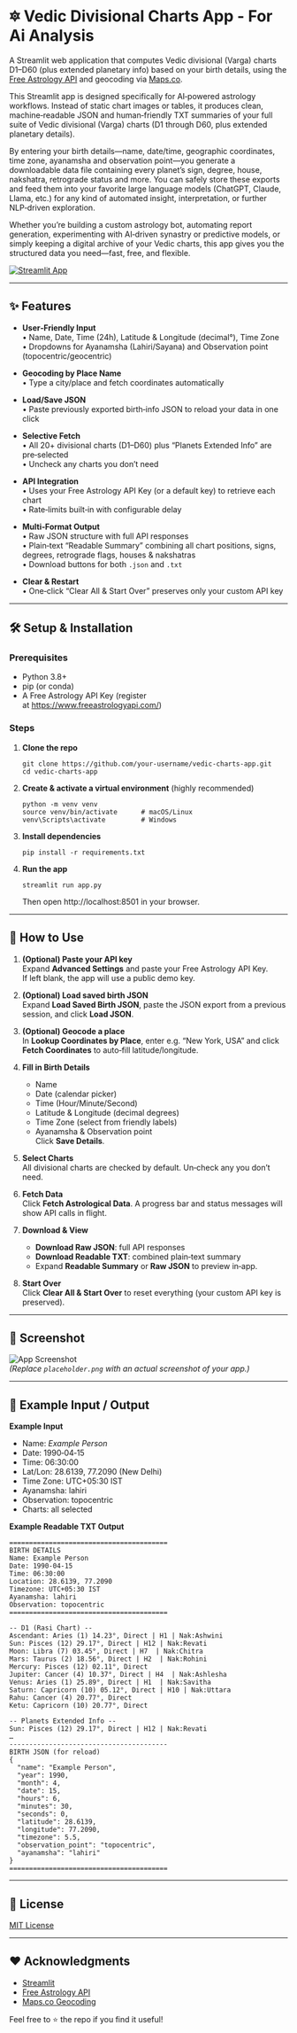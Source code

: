 # 🔯 Vedic Divisional Charts App - For Ai Analysis

A Streamlit web application that computes Vedic divisional (Varga) charts D1–D60 (plus extended planetary info) based on your birth details, using the [Free Astrology API](https://www.freeastrologyapi.com/) and geocoding via [Maps.co](https://geocode.maps.co/).

This Streamlit app is designed specifically for AI‑powered astrology workflows.  Instead of static chart images or tables, it produces clean, machine‑readable JSON and human‑friendly TXT summaries of your full suite of Vedic divisional (Varga) charts (D1 through D60, plus extended planetary details).

By entering your birth details—name, date/time, geographic coordinates, time zone, ayanamsha and observation point—you generate a downloadable data file containing every planet’s sign, degree, house, nakshatra, retrograde status and more.  You can safely store these exports and feed them into your favorite large language models (ChatGPT, Claude, Llama, etc.) for any kind of automated insight, interpretation, or further NLP‑driven exploration.

Whether you’re building a custom astrology bot, automating report generation, experimenting with AI‑driven synastry or predictive models, or simply keeping a digital archive of your Vedic charts, this app gives you the structured data you need—fast, free, and flexible.



[![Streamlit App](https://static.streamlit.io/badges/streamlit_badge_black_white.svg)](https://jyotish.streamlit.app/)  

---

## ✨ Features

- **User‑Friendly Input**  
  • Name, Date, Time (24h), Latitude & Longitude (decimal°), Time Zone  
  • Dropdowns for Ayanamsha (Lahiri/Sayana) and Observation point (topocentric/geocentric)  

- **Geocoding by Place Name**  
  • Type a city/place and fetch coordinates automatically  

- **Load/Save JSON**  
  • Paste previously exported birth‑info JSON to reload your data in one click  

- **Selective Fetch**  
  • All 20+ divisional charts (D1–D60) plus “Planets Extended Info” are pre‑selected  
  • Uncheck any charts you don’t need  

- **API Integration**  
  • Uses your Free Astrology API Key (or a default key) to retrieve each chart  
  • Rate‑limits built‑in with configurable delay  

- **Multi‑Format Output**  
  • Raw JSON structure with full API responses  
  • Plain‑text “Readable Summary” combining all chart positions, signs, degrees, retrograde flags, houses & nakshatras  
  • Download buttons for both `.json` and `.txt`  

- **Clear & Restart**  
  • One‑click “Clear All & Start Over” preserves only your custom API key  

---

## 🛠️ Setup & Installation

### Prerequisites

- Python 3.8+  
- pip (or conda)  
- A Free Astrology API Key (register at https://www.freeastrologyapi.com/)

### Steps

1. **Clone the repo**  
   ```
   git clone https://github.com/your‑username/vedic-charts-app.git
   cd vedic-charts-app
   ```

2. **Create & activate a virtual environment** (highly recommended)  
   ```
   python -m venv venv
   source venv/bin/activate      # macOS/Linux
   venv\Scripts\activate         # Windows
   ```

3. **Install dependencies**  
   ```
   pip install -r requirements.txt
   ```

4. **Run the app**  
   ```
   streamlit run app.py
   ```
   Then open http://localhost:8501 in your browser.

---

## 🚀 How to Use

1. **(Optional) Paste your API key**  
   Expand **Advanced Settings** and paste your Free Astrology API Key.  
   If left blank, the app will use a public demo key.

2. **(Optional) Load saved birth JSON**  
   Expand **Load Saved Birth JSON**, paste the JSON export from a previous session, and click **Load JSON**.

3. **(Optional) Geocode a place**  
   In **Lookup Coordinates by Place**, enter e.g. “New York, USA” and click **Fetch Coordinates** to auto‑fill latitude/longitude.

4. **Fill in Birth Details**  
   - Name  
   - Date (calendar picker)  
   - Time (Hour/Minute/Second)  
   - Latitude & Longitude (decimal degrees)  
   - Time Zone (select from friendly labels)  
   - Ayanamsha & Observation point  
   Click **Save Details**.

5. **Select Charts**  
   All divisional charts are checked by default. Un‐check any you don’t need.

6. **Fetch Data**  
   Click **Fetch Astrological Data**. A progress bar and status messages will show API calls in flight.

7. **Download & View**  
   - **Download Raw JSON**: full API responses  
   - **Download Readable TXT**: combined plain‑text summary  
   - Expand **Readable Summary** or **Raw JSON** to preview in‑app.

8. **Start Over**  
   Click **Clear All & Start Over** to reset everything (your custom API key is preserved).

---

## 📸 Screenshot

![App Screenshot](placeholder.png)  
*(Replace `placeholder.png` with an actual screenshot of your app.)*

---

## 📝 Example Input / Output

**Example Input**  
- Name: *Example Person*  
- Date: 1990‑04‑15  
- Time: 06:30:00  
- Lat/Lon: 28.6139, 77.2090 (New Delhi)  
- Time Zone: UTC+05:30 IST  
- Ayanamsha: lahiri  
- Observation: topocentric  
- Charts: all selected  

**Example Readable TXT Output**  
```
========================================
BIRTH DETAILS
Name: Example Person
Date: 1990-04-15
Time: 06:30:00
Location: 28.6139, 77.2090
Timezone: UTC+05:30 IST
Ayanamsha: lahiri
Observation: topocentric
========================================

-- D1 (Rasi Chart) --
Ascendant: Aries (1) 14.23°, Direct | H1 | Nak:Ashwini
Sun: Pisces (12) 29.17°, Direct | H12 | Nak:Revati
Moon: Libra (7) 03.45°, Direct | H7  | Nak:Chitra
Mars: Taurus (2) 18.56°, Direct | H2  | Nak:Rohini
Mercury: Pisces (12) 02.11°, Direct
Jupiter: Cancer (4) 10.37°, Direct | H4  | Nak:Ashlesha
Venus: Aries (1) 25.89°, Direct | H1  | Nak:Savitha
Saturn: Capricorn (10) 05.12°, Direct | H10 | Nak:Uttara
Rahu: Cancer (4) 20.77°, Direct
Ketu: Capricorn (10) 20.77°, Direct

-- Planets Extended Info --
Sun: Pisces (12) 29.17°, Direct | H12 | Nak:Revati
…  
----------------------------------------
BIRTH JSON (for reload)
{
  "name": "Example Person",
  "year": 1990,
  "month": 4,
  "date": 15,
  "hours": 6,
  "minutes": 30,
  "seconds": 0,
  "latitude": 28.6139,
  "longitude": 77.2090,
  "timezone": 5.5,
  "observation_point": "topocentric",
  "ayanamsha": "lahiri"
}
========================================
```

---

## 📄 License

[MIT License](LICENSE)  

---

## ❤️ Acknowledgments

- [Streamlit](https://streamlit.io/)  
- [Free Astrology API](https://www.freeastrologyapi.com/)  
- [Maps.co Geocoding](https://geocode.maps.co/)  

Feel free to ⭐ the repo if you find it useful!
